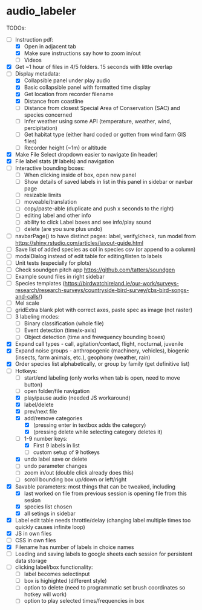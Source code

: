 # audio_labeler

TODOs:
- [ ] Instruction pdf:
  - [x] Open in adjacent tab
  - [x] Make sure instructions say how to zoom in/out
  - [ ] Videos
- [x] Get ~1 hour of files in 4/5 folders. 15 seconds with little overlap
- [ ] Display metadata:
  - [x] Collapsible panel under play audio
  - [x] Basic collapsible panel with formatted time display
  - [x] Get location from recorder filename
  - [x] Distance from coastline
  - [ ] Distance from closest Special Area of Conservation (SAC) and species concerned
  - [ ] Infer weather using some API (temperature, weather, wind, percipitation)
  - [ ] Get habitat type (either hard coded or gotten from wind farm GIS files)
  - [ ] Recorder height (~1m) or altitude
- [x] Make File Select dropdown easier to navigate (in header)
- [x] File label stats (# labels) and navigation
- [ ] Interactive bounding boxes:
  - [ ] When clicking inside of box, open new panel
  - [ ] Show details of saved labels in list in this panel in sidebar or navbar page
  - [ ] resizable limits
  - [ ] moveable/translation
  - [ ] copy/paste-able (duplicate and push x seconds to the right)
  - [ ] editing label and other info
  - [ ] ability to click Label boxes and see info/play sound
  - [ ] delete (are you sure plus undo)
- [ ] navbarPage() to have distinct pages: label, verify/check, run model
  from https://shiny.rstudio.com/articles/layout-guide.html
- [ ] Save list of added species as col in species csv (or append to a column) 
- [ ] modalDialog instead of edit table for editing/listen to labels
- [ ] Unit tests (especially for plots)
- [ ] Check soundgen pitch app https://github.com/tatters/soundgen
- [ ] Example sound files in right sidebar 
- [ ] Species templates
  (https://birdwatchireland.ie/our-work/surveys-research/research-surveys/countryside-bird-survey/cbs-bird-songs-and-calls/)
- [ ] Mel scale
- [ ] gridExtra blank plot with correct axes, paste spec as image (not raster)
- [ ] 3 labeling modes: 
  - [ ] Binary classification (whole file)
  - [ ] Event detection (time/x-axis)
  - [ ] Object detection (time and frewquency bounding boxes)
- [x] Expand call types - call, agitation/contact, flight, nocturnal, juvenile 
- [x] Expand noise groups - anthropogenic (machinery, vehicles), biogenic (insects, farm animals, etc.), geophony (weather, rain)
- [x] Order species list alphabetically, or group by family (get definitive list)
- [ ] Hotkeys:
  - [ ] start/end labeling (only works when tab is open, need to move button)
  - [ ] open folder/file navigation
  - [x] play/pause audio (needed JS workaround)
  - [x] label/delete
  - [x] prev/next file
  - [x] add/remove categories
    - [x] (pressing enter in textbox adds the category)
    - [x] (pressing delete while selecting category deletes it)
  - [ ] 1-9 number keys:
    - [x] First 9 labels in list
    - [ ] custom setup of 9 hotkeys
  - [x] undo label save or delete
  - [ ] undo parameter changes 
  - [ ] zoom in/out (double click already does this)
  - [ ] scroll bounding box up/down or left/right
- [x] Savable parameters: most things that can be tweaked, including
  - [x] last worked on file from previous session is opening file from this sesion
  - [x] species list chosen
  - [x] all setings in sidebar
- [x] Label edit table needs throttle/delay (changing label multiple times too quickly causes infinite loop)
- [x] JS in own files
- [ ] CSS in own files
- [x] Filename has number of labels in choice names
- [ ] Loading and saving labels to google sheets each session for persistent data storage
- [ ] clicking label/box functionality:
  - [ ] label becomes selectinput
  - [ ] box is highighted (different style)
  - [ ] option to delete (need to programmatic set brush coordinates so hotkey will work)
  - [ ] option to play selected times/frequencies in box